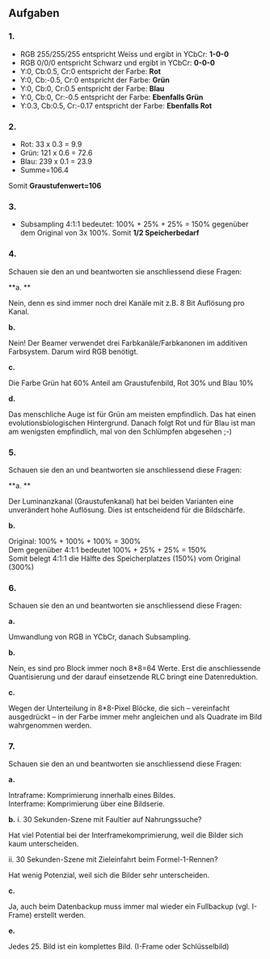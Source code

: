 ## Aufgaben

### 1. 

- RGB 255/255/255 entspricht Weiss und ergibt in YCbCr: **1-0-0**
- RGB 0/0/0 entspricht Schwarz und ergibt in YCbCr: **0-0-0**
- Y:0, Cb:0.5, Cr:0 entspricht der Farbe: **Rot**
- Y:0, Cb:-0.5, Cr:0 entspricht der Farbe: **Grün**
- Y:0, Cb:0, Cr:0.5 entspricht der Farbe: **Blau**
- Y:0, Cb:0, Cr:-0.5 entspricht der Farbe: **Ebenfalls Grün**
- Y:0.3, Cb:0.5, Cr:-0.17 entspricht der Farbe: **Ebenfalls Rot**

### 2.

- Rot: 33 x 0.3 = 9.9 
- Grün: 121 x 0.6 = 72.6 
- Blau: 239 x 0.1 = 23.9 
- Summe=106.4 

Somit **Graustufenwert=106**

### 3.

- Subsampling 4:1:1 bedeutet: 100% + 25% + 25% = 150% gegenüber dem Original von 3x 100%. Somit **1/2 Speicherbedarf**

### 4. 

Schauen sie den an und beantworten sie anschliessend diese Fragen:

**a. **

Nein, denn es sind immer noch drei Kanäle mit z.B. 8 Bit Auflösung pro Kanal.

**b.**

Nein! Der Beamer verwendet drei Farbkanäle/Farbkanonen im additiven Farbsystem. Darum wird RGB benötigt.

**c.**

Die Farbe Grün hat 60% Anteil am Graustufenbild, Rot 30% und Blau 10%

**d.**

Das menschliche Auge ist für Grün am meisten empfindlich. Das hat einen evolutionsbiologischen Hintergrund. Danach folgt Rot und für Blau ist man am wenigsten empfindlich, mal von den Schlümpfen abgesehen ;-)

### 5.

Schauen sie den an und beantworten sie anschliessend diese Fragen:

**a. **

Der Luminanzkanal (Graustufenkanal) hat bei beiden Varianten eine unverändert hohe Auflösung. Dies ist entscheidend für die Bildschärfe.

**b.**

Original: 100% + 100% + 100% = 300%  
Dem gegenüber 4:1:1 bedeutet 100% + 25% + 25% = 150%  
Somit belegt 4:1:1 die Hälfte des Speicherplatzes (150%) vom Original (300%)

### 6. 

Schauen sie den an und beantworten sie anschliessend diese Fragen:

**a.**

Umwandlung von RGB in YCbCr, danach Subsampling.

**b.**

Nein, es sind pro Block immer noch 8*8=64 Werte. Erst die anschliessende Quantisierung und der darauf einsetzende RLC bringt eine Datenreduktion.

**c.**

Wegen der Unterteilung in 8*8-Pixel Blöcke, die sich – vereinfacht ausgedrückt – in der Farbe immer mehr angleichen und als Quadrate im Bild wahrgenommen werden.

### 7. 

Schauen sie den an und beantworten sie anschliessend diese Fragen:

**a.**

Intraframe: Komprimierung innerhalb eines Bildes.  
Interframe: Komprimierung über eine Bildserie.

**b.**
   i. 30 Sekunden-Szene mit Faultier auf Nahrungssuche?

Hat viel Potential bei der Interframekomprimierung, weil die Bilder sich kaum unterscheiden.

   ii. 30 Sekunden-Szene mit Zieleinfahrt beim Formel-1-Rennen?

Hat wenig Potenzial, weil sich die Bilder sehr unterscheiden.

**c.**

Ja, auch beim Datenbackup muss immer mal wieder ein Fullbackup (vgl. I-Frame) erstellt werden.

**e.**

Jedes 25. Bild ist ein komplettes Bild. (I-Frame oder Schlüsselbild)
